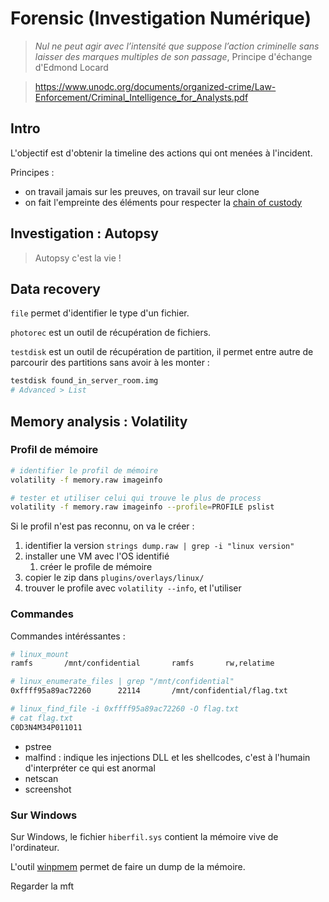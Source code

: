 # Forensic (Investigation Numérique)

> *Nul ne peut agir avec l’intensité que suppose l’action criminelle sans laisser des marques multiples de son passage*, Principe d'échange d'Edmond Locard

> https://www.unodc.org/documents/organized-crime/Law-Enforcement/Criminal_Intelligence_for_Analysts.pdf

## Intro

L'objectif est d'obtenir la timeline des actions qui ont menées à l'incident.

Principes :
- on travail jamais sur les preuves, on travail sur leur clone
- on fait l'empreinte des éléments pour respecter la [chain of custody](https://en.wikipedia.org/wiki/Chain_of_custody)

## Investigation : Autopsy

> Autopsy c'est la vie !

## Data recovery

`file` permet d'identifier le type d'un fichier.

`photorec` est un outil de récupération de fichiers.

`testdisk` est un outil de récupération de partition, il permet entre autre de parcourir des partitions sans avoir à les monter :
```bash
testdisk found_in_server_room.img
# Advanced > List
```

## Memory analysis : Volatility

### Profil de mémoire

```bash
# identifier le profil de mémoire
volatility -f memory.raw imageinfo

# tester et utiliser celui qui trouve le plus de process
volatility -f memory.raw imageinfo --profile=PROFILE pslist
```

Si le profil n'est pas reconnu, on va le créer :
1. identifier la version `strings dump.raw | grep -i "linux version"`
2. installer une VM avec l'OS identifié
   1. créer le profile de mémoire
3. copier le zip dans `plugins/overlays/linux/`
4. trouver le profile avec `volatility --info`, et l'utiliser

<!-- Le script :
```bash
#!/bin/bash
git clone https://github.com/volatilityfoundation/volatility.git
cd volatility/tools/linux/ && make
cd ../../../
zip $(lsb_release -i -s)_$(uname -r)_profile.zip ./volatility/tools/linux/module.dwarf /boot/System.map-$(uname -r)
``` -->

### Commandes

Commandes intéréssantes :
```bash
# linux_mount
ramfs		/mnt/confidential		ramfs		rw,relatime

# linux_enumerate_files | grep "/mnt/confidential"
0xffff95a89ac72260		22114		/mnt/confidential/flag.txt

# linux_find_file -i 0xffff95a89ac72260 -O flag.txt
# cat flag.txt
C0D3N4M34P011011
```

- pstree
- malfind : indique les injections DLL et les shellcodes, c'est à l'humain d'interpréter ce qui est anormal
- netscan
- screenshot

### Sur Windows

Sur Windows, le fichier `hiberfil.sys` contient la mémoire vive de l'ordinateur.

L'outil [winpmem](https://winpmem.velocidex.com/) permet de faire un dump de la mémoire.

Regarder la mft
